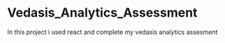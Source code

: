 # Vedasis_Analytics_Assessment
In this project i used react and complete my vedasis analytics assesment
